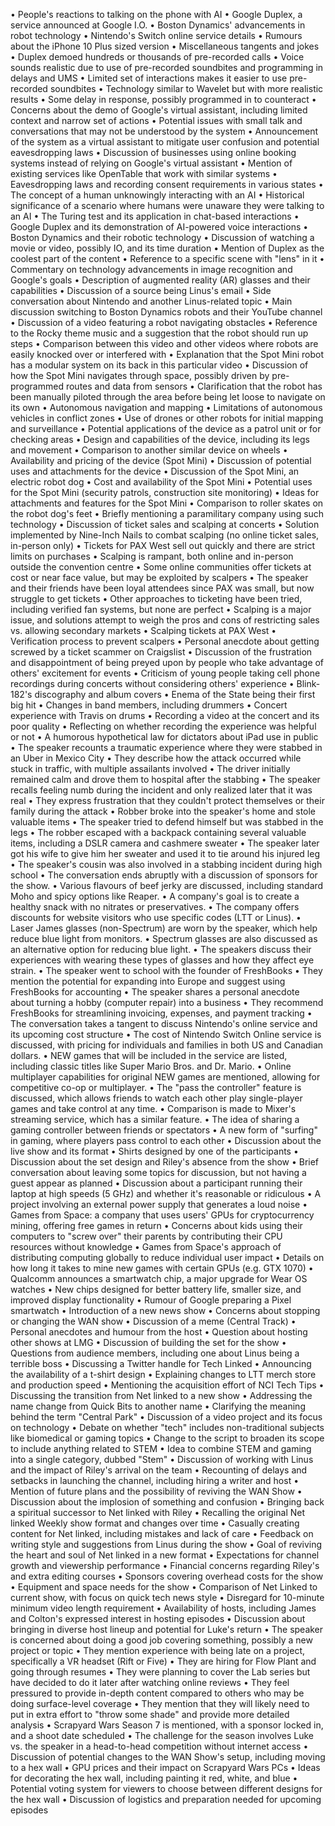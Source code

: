 • People's reactions to talking on the phone with AI
• Google Duplex, a service announced at Google I.O.
• Boston Dynamics' advancements in robot technology
• Nintendo's Switch online service details
• Rumours about the iPhone 10 Plus sized version
• Miscellaneous tangents and jokes
• Duplex demoed hundreds or thousands of pre-recorded calls
• Voice sounds realistic due to use of pre-recorded soundbites and programming in delays and UMS
• Limited set of interactions makes it easier to use pre-recorded soundbites
• Technology similar to Wavelet but with more realistic results
• Some delay in response, possibly programmed in to counteract
• Concerns about the demo of Google's virtual assistant, including limited context and narrow set of actions
• Potential issues with small talk and conversations that may not be understood by the system
• Announcement of the system as a virtual assistant to mitigate user confusion and potential eavesdropping laws
• Discussion of businesses using online booking systems instead of relying on Google's virtual assistant
• Mention of existing services like OpenTable that work with similar systems
• Eavesdropping laws and recording consent requirements in various states
• The concept of a human unknowingly interacting with an AI
• Historical significance of a scenario where humans were unaware they were talking to an AI
• The Turing test and its application in chat-based interactions
• Google Duplex and its demonstration of AI-powered voice interactions
• Boston Dynamics and their robotic technology
• Discussion of watching a movie or video, possibly IO, and its time duration
• Mention of Duplex as the coolest part of the content
• Reference to a specific scene with "lens" in it
• Commentary on technology advancements in image recognition and Google's goals
• Description of augmented reality (AR) glasses and their capabilities
• Discussion of a source being Linus's email
• Side conversation about Nintendo and another Linus-related topic
• Main discussion switching to Boston Dynamics robots and their YouTube channel
• Discussion of a video featuring a robot navigating obstacles
• Reference to the Rocky theme music and a suggestion that the robot should run up steps
• Comparison between this video and other videos where robots are easily knocked over or interfered with
• Explanation that the Spot Mini robot has a modular system on its back in this particular video
• Discussion of how the Spot Mini navigates through space, possibly driven by pre-programmed routes and data from sensors
• Clarification that the robot has been manually piloted through the area before being let loose to navigate on its own
• Autonomous navigation and mapping
• Limitations of autonomous vehicles in conflict zones
• Use of drones or other robots for initial mapping and surveillance
• Potential applications of the device as a patrol unit or for checking areas
• Design and capabilities of the device, including its legs and movement
• Comparison to another similar device on wheels
• Availability and pricing of the device (Spot Mini)
• Discussion of potential uses and attachments for the device
• Discussion of the Spot Mini, an electric robot dog
• Cost and availability of the Spot Mini
• Potential uses for the Spot Mini (security patrols, construction site monitoring)
• Ideas for attachments and features for the Spot Mini
• Comparison to roller skates on the robot dog's feet
• Briefly mentioning a paramilitary company using such technology
• Discussion of ticket sales and scalping at concerts
• Solution implemented by Nine-Inch Nails to combat scalping (no online ticket sales, in-person only)
• Tickets for PAX West sell out quickly and there are strict limits on purchases
• Scalping is rampant, both online and in-person outside the convention centre
• Some online communities offer tickets at cost or near face value, but may be exploited by scalpers
• The speaker and their friends have been loyal attendees since PAX was small, but now struggle to get tickets
• Other approaches to ticketing have been tried, including verified fan systems, but none are perfect
• Scalping is a major issue, and solutions attempt to weigh the pros and cons of restricting sales vs. allowing secondary markets
• Scalping tickets at PAX West
• Verification process to prevent scalpers
• Personal anecdote about getting screwed by a ticket scammer on Craigslist
• Discussion of the frustration and disappointment of being preyed upon by people who take advantage of others' excitement for events
• Criticism of young people taking cell phone recordings during concerts without considering others' experience
• Blink-182's discography and album covers
• Enema of the State being their first big hit
• Changes in band members, including drummers
• Concert experience with Travis on drums
• Recording a video at the concert and its poor quality
• Reflecting on whether recording the experience was helpful or not
• A humorous hypothetical law for dictators about iPad use in public
• The speaker recounts a traumatic experience where they were stabbed in an Uber in Mexico City
• They describe how the attack occurred while stuck in traffic, with multiple assailants involved
• The driver initially remained calm and drove them to hospital after the stabbing
• The speaker recalls feeling numb during the incident and only realized later that it was real
• They express frustration that they couldn't protect themselves or their family during the attack
• Robber broke into the speaker's home and stole valuable items
• The speaker tried to defend himself but was stabbed in the legs
• The robber escaped with a backpack containing several valuable items, including a DSLR camera and cashmere sweater
• The speaker later got his wife to give him her sweater and used it to tie around his injured leg
• The speaker's cousin was also involved in a stabbing incident during high school
• The conversation ends abruptly with a discussion of sponsors for the show.
• Various flavours of beef jerky are discussed, including standard Moho and spicy options like Reaper.
• A company's goal is to create a healthy snack with no nitrates or preservatives.
• The company offers discounts for website visitors who use specific codes (LTT or Linus).
• Laser James glasses (non-Spectrum) are worn by the speaker, which help reduce blue light from monitors.
• Spectrum glasses are also discussed as an alternative option for reducing blue light.
• The speakers discuss their experiences with wearing these types of glasses and how they affect eye strain.
• The speaker went to school with the founder of FreshBooks
• They mention the potential for expanding into Europe and suggest using FreshBooks for accounting
• The speaker shares a personal anecdote about turning a hobby (computer repair) into a business
• They recommend FreshBooks for streamlining invoicing, expenses, and payment tracking
• The conversation takes a tangent to discuss Nintendo's online service and its upcoming cost structure
• The cost of Nintendo Switch Online service is discussed, with pricing for individuals and families in both US and Canadian dollars.
• NEW games that will be included in the service are listed, including classic titles like Super Mario Bros. and Dr. Mario.
• Online multiplayer capabilities for original NEW games are mentioned, allowing for competitive co-op or multiplayer.
• The "pass the controller" feature is discussed, which allows friends to watch each other play single-player games and take control at any time.
• Comparison is made to Mixer's streaming service, which has a similar feature.
• The idea of sharing a gaming controller between friends or spectators
• A new form of "surfing" in gaming, where players pass control to each other
• Discussion about the live show and its format
• Shirts designed by one of the participants
• Discussion about the set design and Riley's absence from the show
• Brief conversation about leaving some topics for discussion, but not having a guest appear as planned
• Discussion about a participant running their laptop at high speeds (5 GHz) and whether it's reasonable or ridiculous
• A project involving an external power supply that generates a loud noise
• Games from Space: a company that uses users' GPUs for cryptocurrency mining, offering free games in return
• Concerns about kids using their computers to "screw over" their parents by contributing their CPU resources without knowledge
• Games from Space's approach of distributing computing globally to reduce individual user impact
• Details on how long it takes to mine new games with certain GPUs (e.g. GTX 1070)
• Qualcomm announces a smartwatch chip, a major upgrade for Wear OS watches
• New chips designed for better battery life, smaller size, and improved display functionality
• Rumour of Google preparing a Pixel smartwatch
• Introduction of a new news show
• Concerns about stopping or changing the WAN show
• Discussion of a meme (Central Track)
• Personal anecdotes and humour from the host
• Question about hosting other shows at LMG
• Discussion of building the set for the show
• Questions from audience members, including one about Linus being a terrible boss
• Discussing a Twitter handle for Tech Linked
• Announcing the availability of a t-shirt design
• Explaining changes to LTT merch store and production speed
• Mentioning the acquisition effort of NCI Tech Tips
• Discussing the transition from Net linked to a new show
• Addressing the name change from Quick Bits to another name
• Clarifying the meaning behind the term "Central Park"
• Discussion of a video project and its focus on technology
• Debate on whether "tech" includes non-traditional subjects like biomedical or gaming topics
• Change to the script to broaden its scope to include anything related to STEM
• Idea to combine STEM and gaming into a single category, dubbed "Stem"
• Discussion of working with Linus and the impact of Riley's arrival on the team
• Recounting of delays and setbacks in launching the channel, including hiring a writer and host
• Mention of future plans and the possibility of reviving the WAN Show
• Discussion about the implosion of something and confusion
• Bringing back a spiritual successor to Net linked with Riley
• Recalling the original Net linked Weekly show format and changes over time
• Casually creating content for Net linked, including mistakes and lack of care
• Feedback on writing style and suggestions from Linus during the show
• Goal of reviving the heart and soul of Net linked in a new format
• Expectations for channel growth and viewership performance
• Financial concerns regarding Riley's and extra editing courses
• Sponsors covering overhead costs for the show
• Equipment and space needs for the show
• Comparison of Net Linked to current show, with focus on quick tech news style
• Disregard for 10-minute minimum video length requirement
• Availability of hosts, including James and Colton's expressed interest in hosting episodes
• Discussion about bringing in diverse host lineup and potential for Luke's return
• The speaker is concerned about doing a good job covering something, possibly a new project or topic
• They mention experience with being late on a project, specifically a VR headset (Rift or Five)
• They are hiring for Flow Plant and going through resumes
• They were planning to cover the Lab series but have decided to do it later after watching online reviews
• They feel pressured to provide in-depth content compared to others who may be doing surface-level coverage
• They mention that they will likely need to put in extra effort to "throw some shade" and provide more detailed analysis
• Scrapyard Wars Season 7 is mentioned, with a sponsor locked in, and a shoot date scheduled
• The challenge for the season involves Luke vs. the speaker in a head-to-head competition without internet access
• Discussion of potential changes to the WAN Show's setup, including moving to a hex wall
• GPU prices and their impact on Scrapyard Wars PCs
• Ideas for decorating the hex wall, including painting it red, white, and blue
• Potential voting system for viewers to choose between different designs for the hex wall
• Discussion of logistics and preparation needed for upcoming episodes